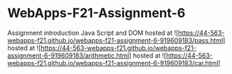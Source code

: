 # WebApps-F21-Assignment-6
Assignment introduction Java Script and DOM
hosted at ![https://44-563-webapps-f21.github.io/webapps-f21-assignment-6-919609183/pass.html]
hosted at ![https://44-563-webapps-f21.github.io/webapps-f21-assignment-6-919609183/arithmetic.html]
hosted at ![https://44-563-webapps-f21.github.io/webapps-f21-assignment-6-919609183/car.html]
